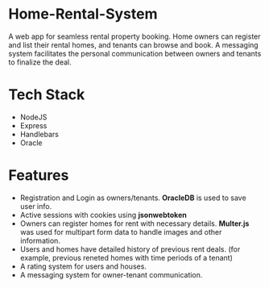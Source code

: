 # Home-Rental-System
A web app for seamless rental property booking. Home owners can register and list their rental homes, and tenants can browse and book. A messaging system facilitates the personal communication between owners and tenants to finalize the deal.

# Tech Stack
* NodeJS
* Express
* Handlebars
* Oracle

# Features
* Registration and Login as owners/tenants. **OracleDB** is used to save user info.
* Active sessions with cookies using **jsonwebtoken**
* Owners can register homes for rent with necessary details. **Multer.js** was used for multipart form data to handle images and other information.
* Users and homes have detailed history of previous rent deals. (for example, previous reneted homes with time periods of a tenant)
* A rating system for users and houses.
* A messaging system for owner-tenant communication.

